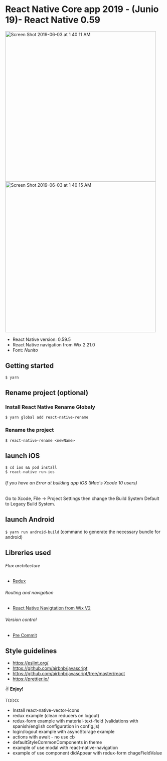 # React Native Core app 2019 - (Junio 19)- React Native 0.59

<img width="480" alt="Screen Shot 2019-06-03 at 1 40 11 AM" src="https://user-images.githubusercontent.com/1581454/58776377-bb96e200-85a0-11e9-946b-6f7db06e259e.png">
<img width="480" alt="Screen Shot 2019-06-03 at 1 40 15 AM" src="https://user-images.githubusercontent.com/1581454/58776378-bb96e200-85a0-11e9-81c9-682655db7e46.png">

- React Native version: 0.59.5
- React Native navigation from Wix 2.21.0
- Font: _Nunito_

## Getting started

```
$ yarn
```

## Rename project (optional)

### Install React Native Rename Globaly

```
$ yarn global add react-native-rename
```

### Rename the project

```
$ react-native-rename <newName>
```

## launch iOS

```
$ cd ios && pod install
$ react-native run-ios
```

###### If you have an Error at building app iOS (Mac's Xcode 10 users)

Go to Xcode, File -> Project Settings then change the Build System Default to Legacy Build System.

## launch Android

`$ yarn run android-build` (command to generate the necessary bundle for android)

## Libreries used

###### Flux architecture

- [Redux](https://redux.js.org/introduction)

###### Routing and navigation

- [React Native Navigtation from Wix V2](https://github.com/wix/react-native-navigation)

###### Version control

- [Pre Commit](https://github.com/pre-commit/pre-commit)

## Style guidelines

- https://eslint.org/
- https://github.com/airbnb/javascript
- https://github.com/airbnb/javascript/tree/master/react
- https://prettier.io/

:v: **Enjoy!**

TODO:

- Install react-native-vector-icons
- redux example (clean reducers on logout)
- redux-form example with material-text-field (validations with spanish/english configuration in config.js)
- login/logout example with asyncStorage example
- actions with await - no use cb
- defaultStyleCommonComponents in theme
- example of use modal with react-native-navigation
- example of use component didAppear with redux-form chageFieldValue
